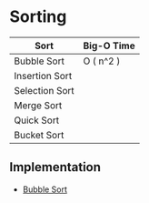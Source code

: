 # Sorting

| Sort 	           | Big-O Time  	 |
|------------------|---------------|
| Bubble Sort	     | O ( n^2 )  	  |
| Insertion Sort 	 |   	    |
| Selection Sort 	 |  	    |
| Merge Sort       |  	    |
| Quick Sort       |  	    |
| Bucket Sort      |  	    |

## Implementation
- [Bubble Sort](implementation/bubble_sort.py)

